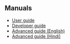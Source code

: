 ## Manuals

* [User guide](https://github.com/pgmoneta/pgmoneta/releases/download/0.17.1/pgmoneta-user-guide.pdf)
* [Developer guide](https://github.com/pgmoneta/pgmoneta/releases/download/0.17.1/pgmoneta-dev-guide.pdf)
* [Advanced guide (English)](https://github.com/pgmoneta/pgmoneta/releases/download/0.17.1/pgmoneta-advanced-en.pdf)
* [Advanced guide (Hindi)](https://github.com/pgmoneta/pgmoneta/releases/download/0.17.1/pgmoneta-advanced-hi.pdf)
